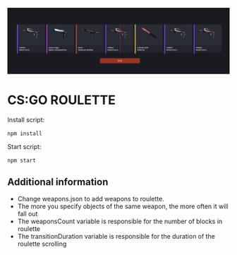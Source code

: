 ![img.png](img.png)

# CS:GO ROULETTE

Install script:

```shell
npm install
```

Start script:

```shell
npm start
```

## Additional information

- Change weapons.json to add weapons to roulette.
- The more you specify objects of the same weapon, the more often it will fall out
- The weaponsCount variable is responsible for the number of blocks in roulette
- The transitionDuration variable is responsible for the duration of the roulette scrolling
